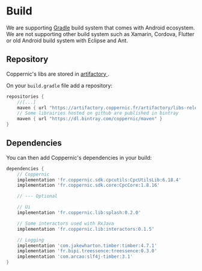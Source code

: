 Build
======

We are supporting [Gradle](https://developer.android.com/studio/build) build system that comes with Android ecosystem.
We are not supporting other build system such as Xamarin, Cordova, Flutter or old Android build system with Eclipse and Ant.

Repository
----------

Coppernic's libs are stored in [artifactory ](https://artifactory.coppernic.fr/artifactory/webapp/#/home).

On your `build.gradle` file add a repository:

```groovy
repositories {
    //[...]
    maven { url "https://artifactory.coppernic.fr/artifactory/libs-release" }
    // Some librairies hosted on github are published in bintray
    maven { url "https://dl.bintray.com/coppernic/maven" }
}
```

Dependencies
------------

You can then add Coppernic's dependencies in your build:

```groovy
dependencies {
    // Coppernic
    implementation 'fr.coppernic.sdk.cpcutils:CpcUtilsLib:6.18.4'
    implementation 'fr.coppernic.sdk.core:CpcCore:1.8.16'

    // --- Optional

    // Ui
    implementation 'fr.coppernic.lib:splash:0.2.0'

    // Some interactors used with RxJava
    implementation 'fr.coppernic.lib:interactors:0.1.5'

    // Logging
    implementation 'com.jakewharton.timber:timber:4.7.1'
    implementation 'fr.bipi.treessence:treessence:0.3.0'
    implementation 'com.arcao:slf4j-timber:3.1'
}
```
